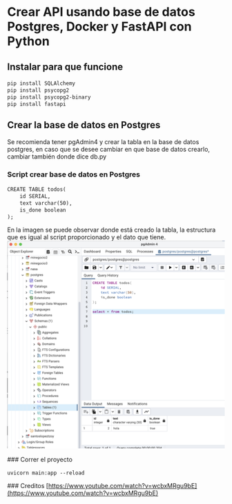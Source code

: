 # Crear API usando base de datos Postgres, Docker y FastAPI con Python

## Instalar para que funcione
```
pip install SQLAlchemy
pip install psycopg2
pip install psycopg2-binary
pip install fastapi
```

## Crear la base de datos en Postgres
Se recomienda tener pgAdmin4 y crear la tabla
en la base de datos postgres, en caso que se desee cambiar en que base de datos crearlo, cambiar también donde dice db.py

### Script crear base de datos en Postgres
```
CREATE TABLE todos(
	id SERIAL,
	text varchar(50),
	is_done boolean
);
```
En la imagen se puede observar donde está creado la tabla, la estructura que es igual al script proporcionado y el dato que tiene. 
![Postgres](img/1.png)

### Correr el proyecto
```
uvicorn main:app --reload
```
### Creditos
[https://www.youtube.com/watch?v=wcbxMRgu9bE](https://www.youtube.com/watch?v=wcbxMRgu9bE)
